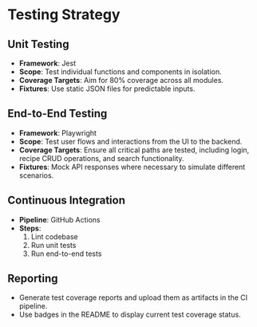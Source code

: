 # Testing Strategy

## Unit Testing

- **Framework**: Jest
- **Scope**: Test individual functions and components in isolation.
- **Coverage Targets**: Aim for 80% coverage across all modules.
- **Fixtures**: Use static JSON files for predictable inputs.

## End-to-End Testing

- **Framework**: Playwright
- **Scope**: Test user flows and interactions from the UI to the backend.
- **Coverage Targets**: Ensure all critical paths are tested, including login, recipe CRUD operations, and search functionality.
- **Fixtures**: Mock API responses where necessary to simulate different scenarios.

## Continuous Integration

- **Pipeline**: GitHub Actions
- **Steps**:
  1. Lint codebase
  2. Run unit tests
  3. Run end-to-end tests

## Reporting

- Generate test coverage reports and upload them as artifacts in the CI pipeline.
- Use badges in the README to display current test coverage status.

